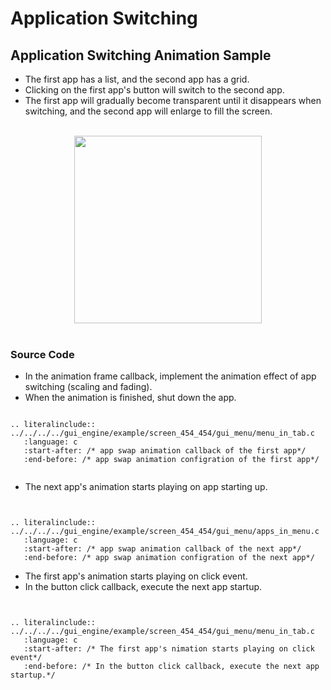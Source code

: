 #  Application Switching
## Application Switching Animation Sample
- The first app has a list, and the second app has a grid. 
- Clicking on the first app's button will switch to the second app. 
- The first app will gradually become transparent until it disappears when switching, and the second app will enlarge to fill the screen. 
<br>

<center><img width= "300" src="https://docs.realmcu.com/HoneyGUI/image/GUI-APP/Switch_APP/switch_app.gif" /></center>
<br>

### Source Code
- In the animation frame callback, implement the animation effect of app switching (scaling and fading).
- When the animation is finished, shut down the app.

```eval_rst

.. literalinclude:: ../../../../gui_engine/example/screen_454_454/gui_menu/menu_in_tab.c
   :language: c
   :start-after: /* app swap animation callback of the first app*/
   :end-before: /* app swap animation configration of the first app*/


```
- The next app's animation starts playing on app starting up.
```eval_rst


.. literalinclude:: ../../../../gui_engine/example/screen_454_454/gui_menu/apps_in_menu.c
   :language: c
   :start-after: /* app swap animation callback of the next app*/
   :end-before: /* app swap animation configration of the next app*/

```
- The first app's animation starts playing on click event.
- In the button click callback, execute the next app startup.
```eval_rst


.. literalinclude:: ../../../../gui_engine/example/screen_454_454/gui_menu/menu_in_tab.c
   :language: c
   :start-after: /* The first app's nimation starts playing on click event*/
   :end-before: /* In the button click callback, execute the next app startup.*/

```





